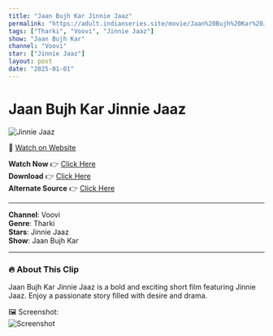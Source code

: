 ```yaml
---
title: "Jaan Bujh Kar Jinnie Jaaz"
permalink: "https://adult.indianseries.site/movie/Jaan%20Bujh%20Kar%20Jinnie%20Jaaz"
tags: ["Tharki", "Voovi", "Jinnie Jaaz"]
show: "Jaan Bujh Kar"
channel: "Voovi"
star: ["Jinnie Jaaz"]
layout: post
date: "2025-01-01"
---
```


# Jaan Bujh Kar Jinnie Jaaz

![Jinnie Jaaz](https://shorts.desisins.com/wp-content/uploads/2023/08/jaane.jpg)

🔗 [Watch on Website](https://adult.indianseries.site/movie/Jaan%20Bujh%20Kar%20Jinnie%20Jaaz)

**Watch Now** 👉 [Click Here](https://adult.indianseries.site/movie/Jaan%20Bujh%20Kar%20Jinnie%20Jaaz)  
**Download** 👉 [Click Here](https://adult.indianseries.site/movie/Jaan%20Bujh%20Kar%20Jinnie%20Jaaz)  
**Alternate Source** 👉 [Click Here](https://adult.indianseries.site/movie/Jaan%20Bujh%20Kar%20Jinnie%20Jaaz)

---

**Channel**: Voovi  
**Genre**: Tharki  
**Stars**: Jinnie Jaaz  
**Show**: Jaan Bujh Kar

---

### 🔥 About This Clip

Jaan Bujh Kar Jinnie Jaaz is a bold and exciting short film featuring Jinnie Jaaz. Enjoy a passionate story filled with desire and drama.
 
🖼️ Screenshot:  
![Screenshot](https://shorts.desisins.com/wp-content/uploads/2023/08/jaane.jpg)
